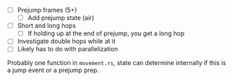 - [ ] Prejump frames (5+)
	- [ ] Add prejump state (air)
- [ ] Short and long hops
	- [ ] If holding up at the end of prejump, you get a long hop
- [ ] Investigate double hops while at it
- [ ] Likely has to do with parallelization

Probably one function in `movement.rs`, state can determine internally if this is a jump event or a prejump prep.